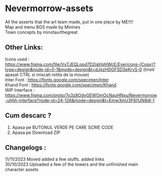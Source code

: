 # Nevermorrow-assets
All the asserts that the art team made, put in one place by ME!!!!\
Map and menu BGS made by Minines\
Town concepts by minotaurthegreat

## Other Links:
Icons used : https://www.figma.com/file/VyTJEQLopd7D2jaVphlWcE/Evericons-(Copy)?type=design&node-id=0-1&mode=design&t=dJezHDGFSD3eKrvS-0 (tineti apasat CTRL si miscati rotita de la mouse) \
Inter Font : https://fonts.google.com/specimen/Inter \
Khand Font : https://fonts.google.com/specimen/Khand \
WIP Interface : https://www.figma.com/proto/7o3z8OdvGEWOmOcNauHNxu/Nevermorrow-uhhh-interface?node-id=24-126&mode=design&t=Emw3mU3F6I1JN8dI-1 

## Cum descarc ?
1. Apasa pe BUTONUL VERDE PE CARE SCRIE CODE
2. Apasa pe Download ZIP
   
## Changelogs :
11/11/2023 Moved added a few stuffs. added links\
30/10/2023 Uploaded a few of the towers and the unfinished main character assets
